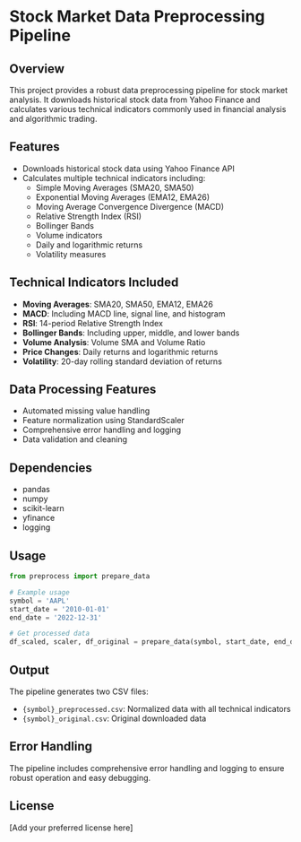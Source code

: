 # Stock Market Data Preprocessing Pipeline

## Overview
This project provides a robust data preprocessing pipeline for stock market analysis. It downloads historical stock data from Yahoo Finance and calculates various technical indicators commonly used in financial analysis and algorithmic trading.

## Features
- Downloads historical stock data using Yahoo Finance API
- Calculates multiple technical indicators including:
  - Simple Moving Averages (SMA20, SMA50)
  - Exponential Moving Averages (EMA12, EMA26)
  - Moving Average Convergence Divergence (MACD)
  - Relative Strength Index (RSI)
  - Bollinger Bands
  - Volume indicators
  - Daily and logarithmic returns
  - Volatility measures

## Technical Indicators Included
- **Moving Averages**: SMA20, SMA50, EMA12, EMA26
- **MACD**: Including MACD line, signal line, and histogram
- **RSI**: 14-period Relative Strength Index
- **Bollinger Bands**: Including upper, middle, and lower bands
- **Volume Analysis**: Volume SMA and Volume Ratio
- **Price Changes**: Daily returns and logarithmic returns
- **Volatility**: 20-day rolling standard deviation of returns

## Data Processing Features
- Automated missing value handling
- Feature normalization using StandardScaler
- Comprehensive error handling and logging
- Data validation and cleaning

## Dependencies
- pandas
- numpy
- scikit-learn
- yfinance
- logging

## Usage
```python
from preprocess import prepare_data

# Example usage
symbol = 'AAPL'
start_date = '2010-01-01'
end_date = '2022-12-31'

# Get processed data
df_scaled, scaler, df_original = prepare_data(symbol, start_date, end_date)
```

## Output
The pipeline generates two CSV files:
- `{symbol}_preprocessed.csv`: Normalized data with all technical indicators
- `{symbol}_original.csv`: Original downloaded data

## Error Handling
The pipeline includes comprehensive error handling and logging to ensure robust operation and easy debugging.

## License
[Add your preferred license here] 